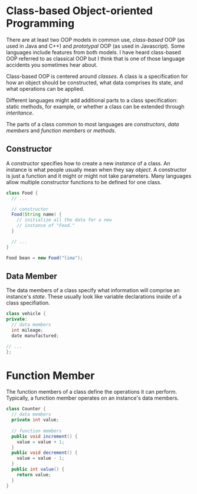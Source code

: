 # Class-based Object-oriented Programming

There are at least two OOP models in common use, _class-based_
OOP (as used in Java and C++) and _prototypal_ OOP (as used in
Javascript). Some languages include features from both models.
I have heard class-based OOP referred to as classical OOP but
I think that is one of those language accidents you sometimes
hear about.

Class-based OOP is centered around _classes_. A class is a
specification for how an object should be constructed, what
data comprises its state, and what operations can be applied.

Different languages might add additional parts to a class
specification: static methods, for example, or whether a class
can be extended through _interitance_.

The parts of a class common to most languages are _constructors_,
_data members_ and _function members_ or _methods_.

## Constructor

A constructor specifies how to create a new _instance_ of a
class. An instance is what people usually mean when they say
_object_. A constructor is just a function and it might or
might not take parameters. Many languages allow multiple
constructor functions to be defined for one class.

```java
class Food {
  // ...

  // constructor
  Food(String name) {
    // initialize all the data for a new
    // instance of "Food."
  }

  // ...
}

Food bean = new Food("lima");
```

## Data Member

The data members of a class specify what information will comprise
an instance's _state_. These usually look like variable declarations
inside of a class specifiation.

```c++
class vehicle {
private:
  // data members
  int mileage;
  date manufactured;

// ...
};
```

# Function Member
The function members of a class define the operations it can perform.
Typically, a function member operates on an instance's data members.

```java
class Counter {
  // data members
  private int value;
  
  // function members
  public void increment() {
    value = value + 1;
  }
  public void decrement() {
    value = value - 1;
  }
  public int value() {
    return value;
  }
}
```

